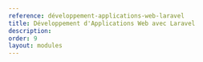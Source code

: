 ```yaml
---
reference: développement-applications-web-laravel
title: Développement d'Applications Web avec Laravel
description:
order: 9
layout: modules
---
```

